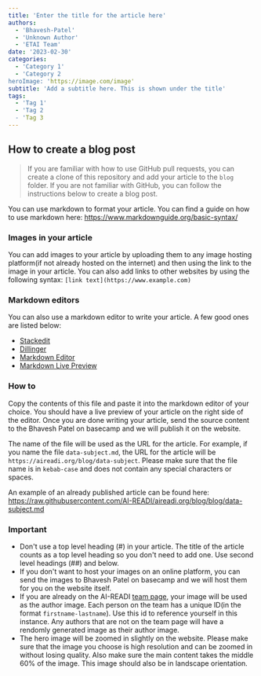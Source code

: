 ```yaml
---
title: 'Enter the title for the article here'
authors:
  - 'Bhavesh-Patel'
  - 'Unknown Author'
  - 'ETAI Team'
date: '2023-02-30'
categories:
  - 'Category 1'
  - 'Category 2
heroImage: 'https://image.com/image'
subtitle: 'Add a subtitle here. This is shown under the title'
tags:
  - 'Tag 1'
  - 'Tag 2
  - 'Tag 3
---
```


## How to create a blog post

> If you are familiar with how to use GitHub pull requests, you can create a clone of this repository and add your article to the `blog` folder. If you are not familiar with GitHub, you can follow the instructions below to create a blog post.

You can use markdown to format your article. You can find a guide on how to use markdown here: <https://www.markdownguide.org/basic-syntax/>

### Images in your article

You can add images to your article by uploading them to any image hosting platform(if not already hosted on the internet) and then using the link to the image in your article. You can also add links to other websites by using the following syntax: `[link text](https://www.example.com)`

### Markdown editors

You can also use a markdown editor to write your article. A few good ones are listed below:

- [Stackedit](https://stackedit.io/app#)
- [Dillinger](https://dillinger.io/)
- [Markdown Editor](https://jbt.github.io/markdown-editor/)
- [Markdown Live Preview](https://markdownlivepreview.com/)

### How to

Copy the contents of this file and paste it into the markdown editor of your choice. You should have a live preview of your article on the right side of the editor. Once you are done writing your article, send the source content to the Bhavesh Patel on basecamp and we will publish it on the website.

The name of the file will be used as the URL for the article. For example, if you name the file `data-subject.md`, the URL for the article will be `https://aireadi.org/blog/data-subject`. Please make sure that the file name is in `kebab-case` and does not contain any special characters or spaces.

An example of an already published article can be found here: <https://raw.githubusercontent.com/AI-READI/aireadi.org/blog/blog/data-subject.md>

### Important

- Don't use a top level heading (#) in your article. The title of the article counts as a top level heading so you don't need to add one. Use second level headings (##) and below.
- If you don't want to host your images on an online platform, you can send the images to Bhavesh Patel on basecamp and we will host them for you on the website itself.
- If you are already on the AI-READI [team page](https://aireadi.org/team), your image will be used as the author image. Each person on the team has a unique ID(in the format `firstname-lastname`). Use this id to reference yourself in this instance. Any authors that are not on the team page will have a rendomly generated image as their author image.
- The hero image will be zoomed in slightly on the website. Please make sure that the image you choose is high resolution and can be zoomed in without losing quality. Also make sure the main content takes the middle 60% of the image. This image should also be in landscape orientation.
